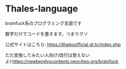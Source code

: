 # Thales-language
brainfuck系のプログラミング言語です

数字だけでコードを書きます。つまりクソ

公式サイトはこちら: https://thalesofficial.gt.tc/index.php

ただ変換してみたい人向け(改行は使えないよ):https://newbendyscontents.neocities.org/brainfuck
